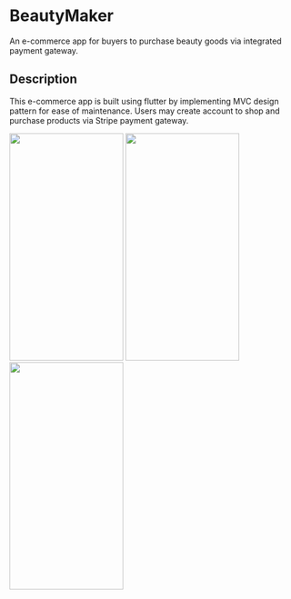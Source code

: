 # BeautyMaker

An e-commerce app for buyers to purchase beauty goods via integrated payment gateway.

## Description

This e-commerce app is built using flutter by implementing MVC design pattern for ease of maintenance.
Users may create account to shop and purchase products via Stripe payment gateway.

<img src="https://user-images.githubusercontent.com/89133940/135237460-346b8016-d8c0-4806-bf29-8e987239c3f5.png" width="200" height="400"> <img src="https://user-images.githubusercontent.com/89133940/135240219-c53e912c-2432-4d00-ab07-88a2d35b9148.png" width="200" height="400"> <img src="https://user-images.githubusercontent.com/89133940/135240572-1c98568f-0701-41fe-b04e-5fc23200b11d.png" width="200" height="400">



